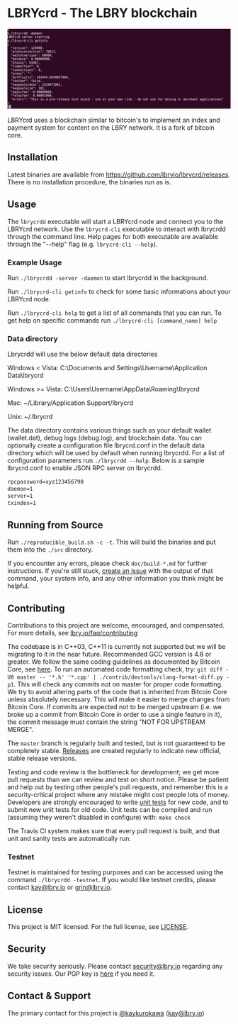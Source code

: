 # LBRYcrd - The LBRY blockchain

![alt text](lbrycrdd_daemon_screenshot.png "lbrycrdd daemon screenshot")

LBRYcrd uses a blockchain similar to bitcoin's to implement an index and payment system for content on the LBRY network. It is a fork of bitcoin core.

## Installation

Latest binaries are available from https://github.com/lbryio/lbrycrd/releases. There is no installation procedure, the binaries run as is.

## Usage

The `lbrycrdd` executable will start a LBRYcrd node and connect you to the LBRYcrd network. Use the `lbrycrd-cli` executable
to interact with lbrycrdd through the command line. Help pages for both executable are available through
the "--help" flag (e.g. `lbrycrd-cli --help`).

### Example Usage

Run `./lbrycrdd -server -daemon` to start lbrycrdd in the background.

Run `./lbrycrd-cli getinfo` to check for some basic informations about your LBRYcrd node.

Run `./lbrycrd-cli help` to get a list of all commands that you can run. To get help on specific commands run `./lbrycrd-cli [command_name] help`

### Data directory

Lbrycrdd will use the below default data directories

Windows < Vista: C:\Documents and Settings\Username\Application Data\lbrycrd

Windows >= Vista: C:\Users\Username\AppData\Roaming\lbrycrd

Mac: ~/Library/Application Support/lbrycrd

Unix: ~/.lbrycrd

The data directory contains various things such as your default wallet (wallet.dat), debug logs (debug.log), and blockchain data. You can optionally
create a configuration file lbrycrd.conf in the default data directory which will be used by default when running lbrycrdd.
For a list of configuration parameters run `./lbrycrdd --help`. Below is a sample lbrycrd.conf to enable JSON RPC server on lbrycrdd.

```rpcuser=lbry
rpcpassword=xyz123456790
daemon=1
server=1
txindex=1
```

## Running from Source

Run `./reproducible_build.sh -c -t`. This will build the binaries and put them into the `./src` directory.

If you encounter any errors, please check `doc/build-*.md` for further instructions. If you're still stuck, [create an issue](https://github.com/lbryio/lbrycrd/issues/new) with the output of that command, your system info, and any other information you think might be helpful.

## Contributing

Contributions to this project are welcome, encouraged, and compensated. For more details, see [lbry.io/faq/contributing](https://lbry.io/faq/contributing)

The codebase is in C++03, C++11 is currently not supported but we will be migrating to it in the near future. Recommended GCC version is 4.8 or greater.
We follow the same coding guidelines as documented by Bitcoin Core, see [here](/doc/developer-notes.md). To run an automated code formatting check, try:
`git diff -U0 master -- '*.h' '*.cpp' | ./contrib/devtools/clang-format-diff.py -p1`. This will check any commits not on master for proper code formatting.
We try to avoid altering parts of the code that is inherited from Bitcoin Core unless absolutely necessary. This will make it easier to merge changes from
Bitcoin Core. If commits are expected not to be merged upstream (i.e. we broke up a commit from Bitcoin Core in order to use a single feature in it), the commit
message must contain the string "NOT FOR UPSTREAM MERGE".

The `master` branch is regularly built and tested, but is not guaranteed to be
completely stable. [Releases](https://github.com/lbryio/lbrycrd/releases) are created
regularly to indicate new official, stable release versions.

Testing and code review is the bottleneck for development; we get more pull
requests than we can review and test on short notice. Please be patient and help out by testing
other people's pull requests, and remember this is a security-critical project where any mistake might cost people
lots of money. Developers are strongly encouraged to write [unit tests](/doc/unit-tests.md) for new code, and to
submit new unit tests for old code. Unit tests can be compiled and run
(assuming they weren't disabled in configure) with: `make check`

The Travis CI system makes sure that every pull request is built, and that unit and sanity tests are automatically run.

### Testnet

Testnet is maintained for testing purposes and can be accessed using the command `./lbrycrdd -testnet`. If you would like testnet credits, please contact kay@lbry.io or grin@lbry.io.

## License

This project is MIT licensed. For the full license, see [LICENSE](LICENSE).

## Security

We take security seriously. Please contact security@lbry.io regarding any security issues.
Our PGP key is [here](https://keybase.io/lbry/key.asc) if you need it.

## Contact & Support

The primary contact for this project is [@kaykurokawa](https://github.com/kaykurokawa) (kay@lbry.io)


